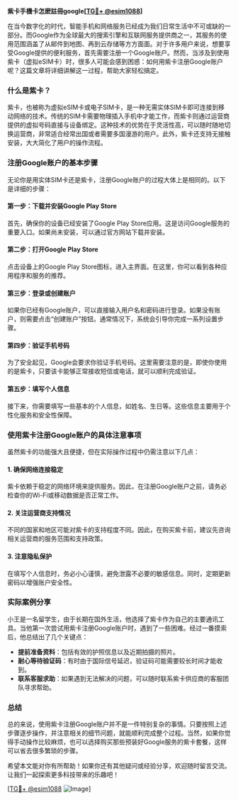**紫卡手機卡怎麽註冊google[[TG💪+ @esim1088](https://t.me/s/esim1088)]**

在当今数字化的时代，智能手机和网络服务已经成为我们日常生活中不可或缺的一部分。而Google作为全球最大的搜索引擎和互联网服务提供商之一，其服务的使用范围涵盖了从邮件到地图、再到云存储等方方面面。对于许多用户来说，想要享受Google提供的便利服务，首先需要注册一个Google账户。然而，当涉及到使用紫卡（虚拟eSIM卡）时，很多人可能会感到困惑：如何用紫卡注册Google账户呢？这篇文章将详细讲解这一过程，帮助大家轻松搞定。

### 什么是紫卡？

紫卡，也被称为虚拟eSIM卡或电子SIM卡，是一种无需实体SIM卡即可连接到移动网络的技术。传统的SIM卡需要物理插入手机中才能工作，而紫卡则通过运营商提供的虚拟号码直接与设备绑定。这种技术的优势在于灵活性高，可以随时随地切换运营商，非常适合经常出国或者需要多国漫游的用户。此外，紫卡还支持无接触安装，大大简化了用户的操作流程。

### 注册Google账户的基本步骤

无论你是用实体SIM卡还是紫卡，注册Google账户的过程大体上是相同的。以下是详细的步骤：

#### 第一步：下载并安装Google Play Store
首先，确保你的设备已经安装了Google Play Store应用。这是访问Google服务的重要入口。如果尚未安装，可以通过官方网站下载并安装。

#### 第二步：打开Google Play Store
点击设备上的Google Play Store图标，进入主界面。在这里，你可以看到各种应用程序和服务的推荐。

#### 第三步：登录或创建账户
如果你已经有Google账户，可以直接输入用户名和密码进行登录。如果没有账户，则需要点击“创建账户”按钮。通常情况下，系统会引导你完成一系列设置步骤。

#### 第四步：验证手机号码
为了安全起见，Google会要求你验证手机号码。这里需要注意的是，即使你使用的是紫卡，只要该卡能够正常接收短信或电话，就可以顺利完成验证。

#### 第五步：填写个人信息
接下来，你需要填写一些基本的个人信息，如姓名、生日等。这些信息主要用于个性化服务和安全性保障。

### 使用紫卡注册Google账户的具体注意事项

虽然紫卡的功能强大且便捷，但在实际操作过程中仍需注意以下几点：

#### 1. 确保网络连接稳定
紫卡依赖于稳定的网络环境来提供服务。因此，在注册Google账户之前，请务必检查你的Wi-Fi或移动数据是否正常工作。

#### 2. 关注运营商支持情况
不同的国家和地区可能对紫卡的支持程度不同。因此，在购买紫卡前，建议先咨询相关运营商的服务范围和支持政策。

#### 3. 注意隐私保护
在填写个人信息时，务必小心谨慎，避免泄露不必要的敏感信息。同时，定期更新密码以增强账户安全性。

### 实际案例分享

小王是一名留学生，由于长期在国外生活，他选择了紫卡作为自己的主要通讯工具。当他第一次尝试用紫卡注册Google账户时，遇到了一些困难。经过一番摸索后，他总结出了几个关键点：

- **提前准备资料**：包括有效的护照信息以及近期拍摄的照片。
- **耐心等待验证码**：有时由于国际信号延迟，验证码可能需要较长时间才能收到。
- **联系客服求助**：如果遇到无法解决的问题，可以随时联系紫卡供应商的客服团队寻求帮助。

### 总结

总的来说，使用紫卡注册Google账户并不是一件特别复杂的事情。只要按照上述步骤逐步操作，并注意相关的细节问题，就能顺利完成整个过程。当然，如果你觉得手动操作比较麻烦，也可以选择购买那些预装好Google服务的紫卡套餐，这样可以省去很多繁琐的步骤。

希望本文能对你有所帮助！如果你还有其他疑问或经验分享，欢迎随时留言交流。让我们一起探索更多科技带来的乐趣吧！

[[TG💪+ @esim1088](https://t.me/s/esim1088) ![Image](https://i.postimg.cc/4NQfJmqS/Snipaste-2025-05-13-00-14-12.png)]